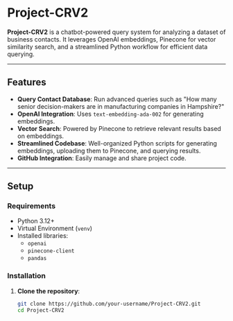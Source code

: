 # Project-CRV2

**Project-CRV2** is a chatbot-powered query system for analyzing a dataset of business contacts. It leverages OpenAI embeddings, Pinecone for vector similarity search, and a streamlined Python workflow for efficient data querying.

---

## **Features**
- **Query Contact Database**: Run advanced queries such as "How many senior decision-makers are in manufacturing companies in Hampshire?"
- **OpenAI Integration**: Uses `text-embedding-ada-002` for generating embeddings.
- **Vector Search**: Powered by Pinecone to retrieve relevant results based on embeddings.
- **Streamlined Codebase**: Well-organized Python scripts for generating embeddings, uploading them to Pinecone, and querying results.
- **GitHub Integration**: Easily manage and share project code.

---

## **Setup**

### **Requirements**
- Python 3.12+
- Virtual Environment (`venv`)
- Installed libraries:
  - `openai`
  - `pinecone-client`
  - `pandas`

### **Installation**
1. **Clone the repository**:
   ```bash
   git clone https://github.com/your-username/Project-CRV2.git
   cd Project-CRV2
